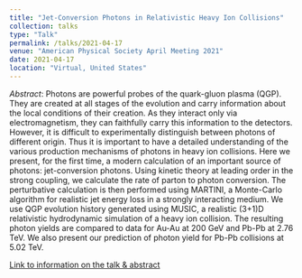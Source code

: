 ```yaml
---
title: "Jet-Conversion Photons in Relativistic Heavy Ion Collisions"
collection: talks
type: "Talk"
permalink: /talks/2021-04-17
venue: "American Physical Society April Meeting 2021"
date: 2021-04-17
location: "Virtual, United States"
---
```


_Abstract_: Photons are powerful probes of the quark-gluon plasma (QGP). They are created at all stages of the evolution and carry information about the local conditions of their creation. As they interact only via electromagnetism, they can faithfully carry this information to the detectors. However, it is difficult to experimentally distinguish between photons of different origin. Thus it is important to have a detailed understanding of the various production mechanisms of photons in heavy ion collisions. Here we present, for the first time, a modern calculation of an important source of photons: jet-conversion photons. Using kinetic theory at leading order in the strong coupling, we calculate the rate of parton to photon conversion. The perturbative calculation is then performed using MARTINI, a Monte-Carlo algorithm for realistic jet energy loss in a strongly interacting medium. We use QGP evolution history generated using MUSIC, a realistic (3+1)D relativistic hydrodynamic simulation of a heavy ion collision. The resulting photon yields are compared to data for Au-Au at 200 GeV and Pb-Pb at 2.76 TeV. We also present our prediction of photon yield for Pb-Pb collisions at 5.02 TeV.

[Link to information on the talk & abstract](https://meetings.aps.org/Meeting/APR21/Session/D12.7)
